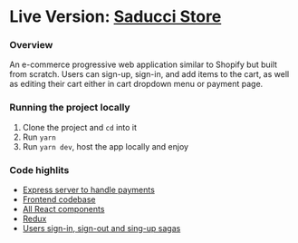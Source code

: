 # Live Version: [Saducci Store](https://saducci-store.herokuapp.com/)
### Overview
An e-commerce progressive web application similar to Shopify but built from scratch. Users can sign-up, sign-in, and add items to the cart, as well as editing their cart either in cart dropdown menu or payment page. 
### Running the project locally
1. Clone the project and `cd` into it
2. Run `yarn`
3. Run `yarn dev`, host the app locally and enjoy
### Code highlits
- [Express server to handle payments](https://github.com/bassamkdev/saducci-store/blob/master/server.js)
- [Frontend codebase](https://github.com/bassamkdev/saducci-store/tree/master/client)
- [All React components](https://github.com/bassamkdev/saducci-store/tree/master/client/src/components)
- [Redux](https://github.com/bassamkdev/saducci-store/tree/master/client/src/redux)
- [Users sign-in, sign-out and sing-up sagas](https://github.com/bassamkdev/saducci-store/blob/master/client/src/redux/users/user.sagas.js)


